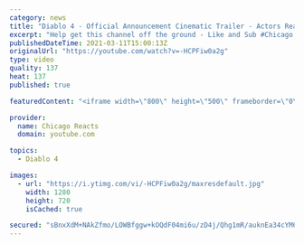 ```yaml
---
category: news
title: "Diablo 4 - Official Announcement Cinematic Trailer - Actors React"
excerpt: "Help get this channel off the ground - Like and Sub #Chicago #Blind #React."
publishedDateTime: 2021-03-11T15:00:13Z
originalUrl: "https://youtube.com/watch?v=-HCPFiw0a2g"
type: video
quality: 137
heat: 137
published: true

featuredContent: "<iframe width=\"800\" height=\"500\" frameborder=\"0\" src=\"https://www.youtube.com/embed/-HCPFiw0a2g\" allow=\"accelerometer; autoplay; encrypted-media; gyroscope; picture-in-picture\" allowfullscreen></iframe>"

provider:
  name: Chicago Reacts
  domain: youtube.com

topics:
  - Diablo 4

images:
  - url: "https://i.ytimg.com/vi/-HCPFiw0a2g/maxresdefault.jpg"
    width: 1280
    height: 720
    isCached: true

secured: "sBnxXdM+NAkZfmo/LOWBfggw+kOQdF04mi6u/zD4j/Qhg1mR/auknEa34cYM6aykSEy8+b26s7cti6TqXtYvWFf3nZHMus6FU098FstwYUc5DEVx0cNlJzjYVFJMdpznnZoPD1kJgqlKKySfKQJpPP/+2HTvDZXgFQHOoeQjutXLDYWOpba2jq8I+HH1GWoAAfNPXDgCm0e4UbSyUSJMbbRBJuPjuQ3+wLOhIJtJ2UpfcbcRE1Usu0QY+FjGJi2CncQ0WSGFTYTQ2KQQdj5eQLHFtXIl5zt3nPjTEURzKY97wYEeSIfkGNfH96JjEiFkrTvzA4QQee2+zp3g8T23IJ7ysZpn9QVMp8WqlKvWfpBclpXJgSmo5OtSGS4ofLWPhGcu0SW1S2icvs6A/gKAl4ehLI0TIdP9p93CEZI4T0OdrflY/zKF9XBnDJphBE5+;zdn/iywWXL/EuOcigUCeSw=="
---
```



